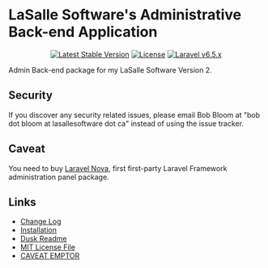 # LaSalle Software's Administrative Back-end Application 

<p align="center">
<a href="https://packagist.org/packages/lasallesoftware/lsv2-adminbackend-app"><img src="https://poser.pugx.org/lasallesoftware/lsv2-adminbackend-app/v/stable.svg" alt="Latest Stable Version"></a>
<a href="https://packagist.org/packages/lasallesoftware/lsv2-adminbackend-app"><img src="https://poser.pugx.org/lasallesoftware/lsv2-adminbackend-app/license.svg" alt="License"></a> 
<a href="https://laravel.com/"><img src="https://img.shields.io/badge/Laravel-v6.5-brightgreen.svg?style=flat-square" alt="Laravel v6.5.x"></a> 
</p>

Admin Back-end package for my LaSalle Software Version 2.

## Security

If you discover any security related issues, please email Bob Bloom at "bob dot bloom at lasallesoftware dot ca" instead of using the issue tracker.

## Caveat

You need to buy [Laravel Nova](https://nova.laravel.com/), first first-party Laravel Framework administration panel package.

## Links

* [Change Log](CHANGELOG.md)
* [Installation](INSTALLATION.md)
* [Dusk Readme](DUSK_README.md)
* [MIT License File](LICENSE.md)
* [CAVEAT EMPTOR](CAVEAT_EMPTOR.md)

